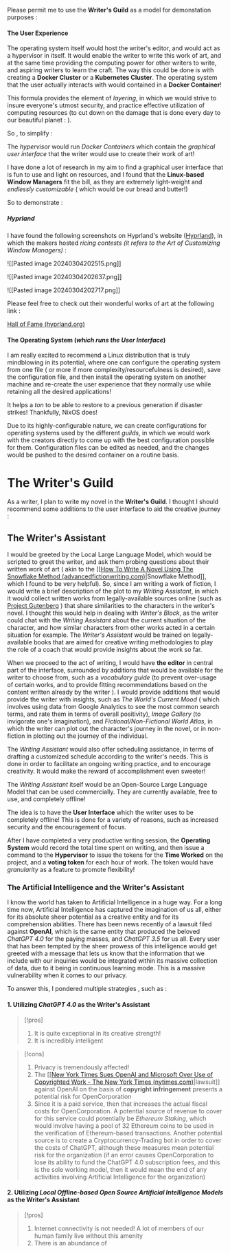 


Please permit me to use the **Writer's Guild** as a model for demonstation purposes :



#### The User Experience 


The operating system itself would host the writer's editor, and would act as a hypervisor in itself. It would enable the writer to write this work of art, and at the same time providing the computing power for other writers to write, and aspiring writers to learn the craft. The way this could be done is with creating a **Docker Cluster** or a **Kubernetes Cluster**. The operating system that the user actually interacts with would contained in a **Docker Container**!

This formula provides the element of *layering*, in which we would strive to insure everyone's utmost security, and practice effective utilization of computing resources (to cut down on the damage that is done every day to our beautiful planet : ). 

So , to simplify : 


The *hypervisor* would run *Docker Containers* which contain the *graphical user interface* that the writer would use to create their work of art!


I have done a lot of research in my aim to find a graphical user interface that is fun to use and light on resources, and I found that the **Linux-based Window Managers** fit the bill, as they are extremely light-weight and *endlessly customizable* ( which would be our bread and butter!)




So to demonstrate : 



##### Hyprland 


I have found the following screenshots on Hyprland's website ([Hyprland](https://hyprland.org/)), in which the makers hosted *ricing contests (it refers to the Art of Customizing Window Managers)* : 


![[Pasted image 20240304202515.png]]



![[Pasted image 20240304202637.png]]



![[Pasted image 20240304202717.png]]



Please feel free to check out their wonderful works of art at the following link : 


[Hall of Fame (hyprland.org)](https://hyprland.org/hall_of_fame/)



#### The Operating System (*which runs the User Interface*)



I am really excited to recommend a Linux distribution that is truly mindblowing in its potential, where one can configure the operating system from one file ( or more if more complexity/resourcefulness is desired), save the configuration file, and then install the operating system on another machine and re-create the user experience that they normally use while retaining all the desired applications! 


It helps a *ton* to be able to restore to a previous generation if disaster strikes! Thankfully, NixOS does!


Due to its highly-configurable nature, we can create configurations for operating systems used by the different *guilds*, in which we would work with the creators directly to come up with the best configuration possible for them. Configuration files can be edited as needed, and the changes would be pushed to the desired container on a routine basis. 


# The Writer's Guild 


As a writer, I plan to write my novel in the **Writer's Guild**. I thought I should recommend some additions to the user interface to aid the creative journey : 


## The Writer's Assistant


I would be greeted by the Local Large Language Model, which would be scripted to greet the writer, and ask them probing questions about their written work of art ( akin to the [[[How To Write A Novel Using The Snowflake Method (advancedfictionwriting.com)](https://www.advancedfictionwriting.com/articles/snowflake-method/)|Snowflake Method]], which I found to be very helpful). So, since I am writing a work of fiction, I would write a brief description of the plot to my *Writing Assistant*, in which it would collect written works from legally-available sources online (such as [Project Gutenberg](https://www.gutenberg.org/)  ) that share similarities to the characters in the writer's novel. I thought this would help in dealing with *Writer's Block*, as the writer could chat with the *Writing Assistant* about the current situation of the character, and how similar characters from other works acted in a certain situation for example. The *Writer's Assistant* would be trained on legally-available books that are aimed for creative writing methodologies to play the role of a coach that would provide insights about the work so far. 

When we proceed to the act of writing, I would have **the editor** in central part of the interface, surrounded by additions that would be available for the writer to choose from, such as a *vocabulary guide* (to prevent over-usage of certain works, and to provide fitting recommendations based on the content written already by the writer ). I would provide additions that would provide the writer with insights, such as *The World's Current Mood* ( which involves using data from Google Analytics to see the most common search terms, and rate them in terms of overall positivity), *Image Gallery* (to invigorate one's imagination), and *Fictional/Non-Fictional World Atlas*, in which the writer can plot out the character's journey in the novel, or in non-fiction in plotting out the journey of the individual. 


The *Writing Assistant* would also offer scheduling assistance, in terms of drafting a customized schedule according to the writer's needs. This is done in order to facilitate an ongoing writing practice, and to encourage creativity. It would make the reward of accomplishment even sweeter!


The *Writing Assistant* itself would be an Open-Source Large Language Model that can be used commercially. They are currently available, free to use, and completely offline! 


The idea is to have the **User Interface** which the writer uses to be completely offline! This is done for a variety of reasons, such as increased security and the encouragement of focus. 


After I have completed a very productive writing session, the **Operating System** would record the total time spent on writing, and then issue a command to the **Hypervisor** to issue the tokens for the **Time Worked** on the project, and a **voting token** for each hour of work. The token would have *granularity* as a feature to promote flexibility!


### The Artificial Intelligence and the **Writer's Assistant** 



I know the world has taken to Artificial Intelligence in a huge way. For a long time now, Artificial Intelligence has captured the imagination of us all, either for its absolute sheer potential as a creative entity and  for its comprehension abilities. There has been news recently of a lawsuit filed against **OpenAI**, which is the same entity that produced the beloved *ChatGPT 4.0* for the paying masses, and *ChatGPT 3.5* for us all. Every user that has been tempted by the sheer prowess of this intelligence would get greeted with a message that lets us know that the information that we include with our inquiries would be integrated within its massive collection of data, due to it being in continuous learning mode. This is a massive vulnerability when it comes to our privacy.


To answer this, I pondered multiple strategies , such as : 


#### 1. Utilizing *ChatGPT 4.0*  as the **Writer's Assistant**


>[!pros]
>
>1. It is quite exceptional in its creative strength!
>2. It is incredibly intelligent

>[!cons]
>
>1. Privacy is tremendously affected!
>2. The [[[New York Times Sues OpenAI and Microsoft Over Use of Copyrighted Work - The New York Times (nytimes.com)](https://www.nytimes.com/2023/12/27/business/media/new-york-times-open-ai-microsoft-lawsuit.html)|lawsuit]] against OpenAI on the basis of **copyright infringement** presents a potential risk for OpenCorporation
>3. Since it is a paid service, then that increases the actual fiscal costs for OpenCorporation. A potential source of revenue to cover for this service could potentially be *Ethereum Staking*, which would involve having a pool of 32 Ethereum coins to be used in the verification of Ethereum-based transactions. Another potential source is to create a Cryptocurrency-Trading bot in order to cover the costs of ChatGPT, although these measures mean potential risk for the organization (if an error causes OpenCorporation to lose its ability to fund the ChatGPT 4.0 subscription fees, and this is the sole working model, then it would mean the end of any activities involving Artificial Intelligence for the organization)


#### 2. Utilizing *Local Offline-based Open Source Artificial Intelligence Models* as the **Writer's Assistant**


>[!pros]
>
>1. Internet connectivity is not needed! A lot of members of our human family live without this amenity
>2. There is an abundance of 



